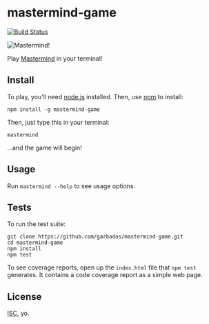 # mastermind-game

[![Build Status](https://travis-ci.org/garbados/mastermind-game.svg)](https://travis-ci.org/garbados/mastermind-game)

![Mastermind!](http://upload.wikimedia.org/wikipedia/commons/2/2d/Mastermind.jpg)

Play [Mastermind](http://en.wikipedia.org/wiki/Mastermind_%28board_game%29) in your terminal!

## Install

To play, you'll need [node.js](http://nodejs.org/) installed. Then, use [npm](https://www.npmjs.com/) to install:

	npm install -g mastermind-game

Then, just type this in your terminal:

	mastermind

...and the game will begin!

## Usage

Run `mastermind --help` to see usage options.

## Tests

To run the test suite:

	git clone https://github.com/garbados/mastermind-game.git
	cd mastermind-game
	npm install
	npm test

To see coverage reports, open up the `index.html` file that `npm test` generates. It contains a code coverage report as a simple web page.

## License

[ISC](http://opensource.org/licenses/ISC), yo.
